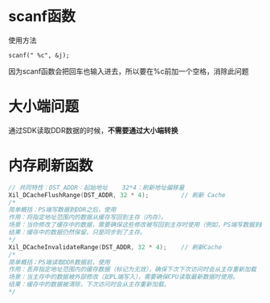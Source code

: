 # scanf函数

使用方法

`scanf(" %c", &j);`

因为scanf函数会把回车也输入进去，所以要在%c前加一个空格，消除此问题



# 大小端问题

通过SDK读取DDR数据的时候，**不需要通过大小端转换**



# 内存刷新函数

```c
// 共同特性：DST_ADDR：起始地址    32*4：刷新地址偏移量
Xil_DCacheFlushRange(DST_ADDR, 32 * 4);  		// 刷新 Cache
/*
简单概括：PS端写数据到DDR之后，使用
作用：将指定地址范围内的数据从缓存写回到主存（内存）。
场景：当你修改了缓存中的数据，需要确保这些修改被写回到主存时使用（例如，PS端写数据到DDR之后，确保数据已经更新到主存）。
结果：缓存中的数据仍然保留，只是同步到了主存。
*/
Xil_DCacheInvalidateRange(DST_ADDR, 32 * 4);	// 刷新Cache
/*
简单概括：PS端读取DDR数据前，使用
作用：丢弃指定地址范围内的缓存数据（标记为无效），确保下次下次访问时会从主存重新加载
场景：当主存中的数据被外部修改（如PL端写入），需要确保CPU读取最新数据时使用。
结果：缓存中的数据被清除，下次访问时会从主存重新加载。
*/
```

